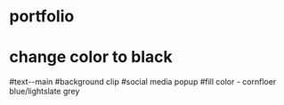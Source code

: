 # portfolio
# change color to black

#text--main 
#background clip
#social media popup
#fill color - cornfloer blue/lightslate grey
